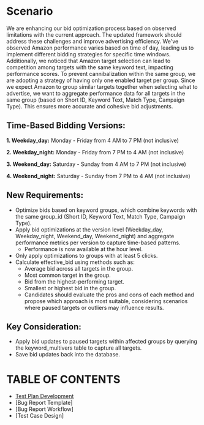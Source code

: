 # Scenario
We are enhancing our bid optimization process based on observed limitations with the current approach. The updated framework should address these challenges and improve advertising efficiency. We've observed Amazon performance varies based on time of day, leading us to implement different bidding strategies for specific time windows. Additionally, we noticed that Amazon target selection can lead to competition among targets with the same keyword text, impacting performance scores. To prevent cannibalization within the same group, we are adopting a strategy of having only one enabled target per group. Since we expect Amazon to group similar targets together when selecting what to advertise, we want to aggregate performance data for all targets in the same group (based on Short ID, Keyword Text, Match Type, Campaign Type). This ensures more accurate and cohesive bid adjustments.

## Time-Based Bidding Versions:

**1. Weekday_day:** Monday - Friday from 4 AM to 7 PM (not inclusive)

**2. Weekday_night:** Monday - Friday from 7 PM to 4 AM (not inclusive)

**3. Weekend_day:** Saturday - Sunday from 4 AM to 7 PM (not inclusive)

**4. Weekend_night:** Saturday - Sunday from 7 PM to 4 AM (not inclusive)
  
## New Requirements:
- Optimize bids based on keyword groups, which combine keywords with the same group_id (Short ID, Keyword Text, Match Type, Campaign Type).
- Apply bid optimizations at the version level (Weekday_day, Weekday_night, Weekend_day, Weekend_night) and aggregate performance metrics per version to capture time-based patterns.
    - Performance is now available at the hour level.
- Only apply optimizations to groups with at least 5 clicks.
- Calculate effective_bid using methods such as:
    - Average bid across all targets in the group.
    - Most common target in the group.
    - Bid from the highest-performing target.
    - Smallest or highest bid in the group.
    - Candidates should evaluate the pros and cons of each method and propose which approach is most suitable, considering scenarios where paused targets or outliers may influence results.

## Key Consideration:
- Apply bid updates to paused targets within affected groups by querying the keyword_multivers table to capture all targets.
- Save bid updates back into the database.

# TABLE OF CONTENTS
- [Test Plan Development]()
- [Bug Report Template]
- [Bug Report Workflow]
- [Test Case Design]
  
